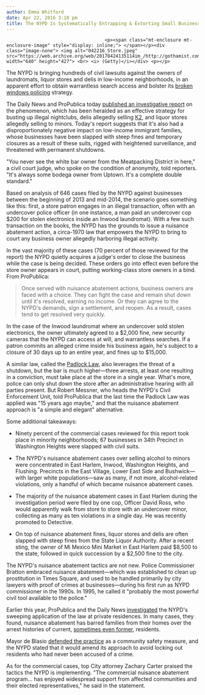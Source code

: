 ```yaml
---
author: Emma Whitford
date: Apr 22, 2016 3:18 pm
title: The NYPD Is Systematically Entrapping & Extorting Small Business Owners In Poor Neighborhoods
---
```


	
										<p><span class="mt-enclosure mt-enclosure-image" style="display: inline;"> </span></p><div class="image-none"> <img alt="042216_Store.jpeg" src="https://web.archive.org/web/20170424135114im_/http://gothamist.com/attachments/nyc_ewhitford/042216_Store.jpeg" width="640" height="427"> <br> <i> (Getty)</i></div> <p></p>

<p>The NYPD is bringing hundreds of civil lawsuits against the owners of laundromats, liquor stores and delis in low-income neighborhoods, in an apparent effort to obtain warrantless search access and bolster its <a href="https://web.archive.org/web/20170424135114/http://gothamist.com/2015/03/25/broken_windows_de_blasio.php">broken windows policing</a> strategy.  </p>

<p>The Daily News and ProPublica today <a href="https://web.archive.org/web/20170424135114/https://www.propublica.org/article/nypd-nuisance-abatement-shop-stings-warrantless-searches?utm_campaign=sprout&amp;utm_medium=social&amp;utm_source=twitter&amp;utm_content=1461326640">published an investigative report</a> on the phenomenon, which has been heralded as an effective strategy for busting up illegal nightclubs, delis allegedly selling <a href="https://web.archive.org/web/20170424135114/http://gothamist.com/tags/k2">K2</a>, and liquor stores allegedly selling to minors. Today&apos;s report suggests that it&apos;s also had a disproportionately negative impact on low-income immigrant families, whose businesses have been slapped with steep fines and temporary closures as a result of these suits, rigged with heightened surveillance, and threatened with permanent shutdowns. </p>

<p>&quot;You never see the white bar owner from the Meatpacking District in here,&quot; a civil court judge, who spoke on the condition of anonymity, told reporters. &quot;It&apos;s always some bodega owner from Uptown. It&apos;s a complete double standard.&quot; </p>

<p>Based on analysis of 646 cases filed by the NYPD against businesses between the beginning of 2013 and mid-2014, the scenario goes something like this: first, a store patron engages in an illegal transaction, often with an undercover police officer (in one instance, a man paid an undercover cop $200 for stolen electronics inside an Inwood laundromat). With a few such transaction on the books, the NYPD has the grounds to issue a nuisance abatement action, a circa-1970 law that empowers the NYPD to bring to court any business owner allegedly harboring illegal activity. </p>

<p>In the vast majority of these cases (70 percent of those reviewed for the report) the NYPD quietly acquires a judge&apos;s order to close the business while the case is being decided. These orders go into effect even before the store owner appears in court, putting working-class store owners in a bind. From ProPublica: </p>

<blockquote>Once served with nuisance abatement actions, business owners are faced with a choice. They can fight the case and remain shut down until it&apos;s resolved, earning no income. Or they can agree to the NYPD&apos;s demands, sign a settlement, and reopen. As a result, cases tend to get resolved very quickly.</blockquote>

<p>In the case of the Inwood laundromat where an undercover sold stolen electronics, the owner ultimately agreed to a $2,000 fine, new security cameras that the NYPD can access at will, and warrantless searches. If a patron commits an alleged crime inside his business again, he&apos;s subject to a closure of 30 days up to an entire year, and fines up to $15,000. </p>

<p>A similar law, called the <a href="https://web.archive.org/web/20170424135114/http://www.nytimes.com/1985/09/29/nyregion/700-crime-sites-shut-down-by-police-under-new-york-city-padlock-law.html">Padlock Law</a>, also leverages the threat of a shutdown, but the bar is much higher&#x2014;three arrests, at least one resulting in a conviction, must take place at the store in a single year. What&apos;s more, police can only shut down the store after an administrative hearing with all parties present. But Robert Messner, who heads the NYPD&apos;s Civil Enforcement Unit, told ProPublica that the last time the Padlock Law was applied was &quot;15 years ago maybe,&quot; and that the nuisance abatement approach is &quot;a simple and elegant&quot; alternative. </p>

<p>Some additional takeaways: </p>

<ul>
	<li>Ninety percent of the commercial cases reviewed for this report took place in minority neighborhoods; 67 businesses in 34th Precinct in Washington Heights were slapped with civil suits. </li>
</ul>

<ul>
	<li>The NYPD&apos;s nuisance abatement cases over selling alcohol to minors were concentrated in East Harlem, Inwood, Washington Heights, and Flushing. Precincts in the East Village, Lower East Side and Bushwick&#x2014;with larger white populations&#x2014;saw as many, if not more, alcohol-related violations, only a handful of which became nuisance abatement cases. </li>
</ul>

<ul>
	<li>The majority of the nuisance abatement cases in East Harlem during the investigation period were filed by one cop, Officer David Ross, who would apparently walk from store to store with an undercover minor, collecting as many as ten violations in a single day. He was recently promoted to Detective.</li>
</ul>

<ul>
	<li>On top of nuisance abatement fines, liquor stores and delis are often slapped with steep fines from the State Liquor Authority. After a recent sting, the owner of Mi Mexico Mini Market in East Harlem paid $8,500 to the state, followed in quick succession by a $2,500 fine to the city. </li>
</ul>

<p>The NYPD&apos;s nuisance abatement tactics are not new. Police Commissioner Bratton embraced nuisance abatement&#x2014;which was established to clean up prostitution in Times Square, and used to be handled primarily by city lawyers with proof of crimes at businesses&#x2014;during his first run as NYPD commissioner in the 1990s. In 1995, he called it &quot;probably the most powerful civil tool available to the police.&quot;</p>

<p>Earlier this year, ProPublica and the Daily News <a href="https://web.archive.org/web/20170424135114/http://gothamist.com/2016/02/05/broken_windows_broken_homes.php">investigated</a> the NYPD&apos;s sweeping application of the law at private residences. In many cases, they found, nuisance abatement has barred families from their homes over the arrest histories of current, <a href="https://web.archive.org/web/20170424135114/http://gothamist.com/2016/04/12/nypd_apartment_nuisance.php">sometimes even former</a>, residents. </p>

<p>Mayor de Blasio <a href="https://web.archive.org/web/20170424135114/http://www.capitalnewyork.com/article/city-hall/2016/02/8590487/de-blasio-supports-underlying-idea-nuisance-abatement-law">defended the practice</a> as a community safety measure, and the NYPD stated that it would amend its approach to avoid locking out residents who had never been accused of a crime. </p>

<p>As for the commercial cases, top City attorney Zachary Carter praised the tactics the NYPD is implementing. &quot;The commercial nuisance abatement program... has enjoyed widespread support from affected communities and their elected representatives,&quot; he said in the statement.</p>					
										
									
				